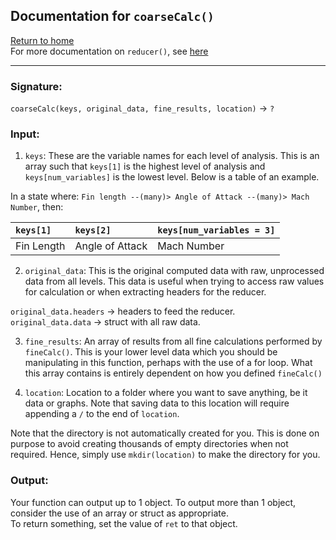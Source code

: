 ## Documentation for `coarseCalc()`

[Return to home](https://github.com/RahulR100/AeroNU-sim-analysis)  
For more documentation on `reducer()`, see [here](https://github.com/RahulR100/AeroNU-sim-analysis/blob/main/docs/reducer.md)

---
### Signature:

`coarseCalc(keys, original_data, fine_results, location)` &#8594; `?`

### Input:

1. `keys`: These are the variable names for each level of analysis. This is an array such that `keys[1]` is the highest level of analysis and `keys[num_variables]` is the lowest level. Below is a table of an example.

In a state where: `Fin length --(many)> Angle of Attack --(many)> Mach Number`, then:

| `keys[1]` | `keys[2]` | `keys[num_variables = 3]` |
| :-- | :-- | :-- |
| Fin Length | Angle of Attack | Mach Number |

2. `original_data`: This is the original computed data with raw, unprocessed data from all levels. This data is useful when trying to access raw values for calculation or when extracting headers for the reducer.

`original_data.headers` &#8594; headers to feed the reducer.  
`original_data.data` &#8594; struct with all raw data.

3. `fine_results`: An array of results from all fine calculations performed by `fineCalc()`. This is your lower level data which you should be manipulating in this function, perhaps with the use of a for loop. What this array contains is entirely dependent on how you defined `fineCalc()`

4. `location`: Location to a folder where you want to save anything, be it data or graphs. Note that saving data to this location will require appending a `/` to the end of `location`.

Note that the directory is not automatically created for you. This is done on purpose to avoid creating thousands of empty directories when not required. Hence, simply use `mkdir(location)` to make the directory for you.

### Output:

Your function can output up to 1 object. To output more than 1 object, consider the use of an array or struct as appropriate.  
To return something, set the value of `ret` to that object.